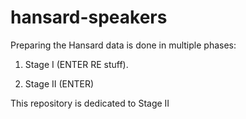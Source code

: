 # hansard-speakers

Preparing the Hansard data is done in multiple phases: 

1) Stage I (ENTER RE stuff). 

2) Stage II (ENTER) 

This repository is dedicated to Stage II
